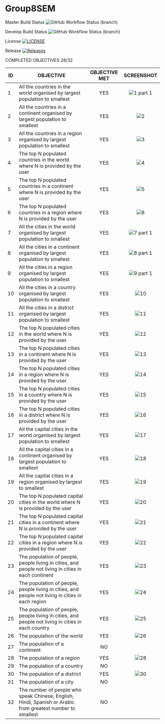 # Group8SEM

Master Build Status ![GitHub Workflow Status (branch)](https://img.shields.io/github/actions/workflow/status/calipobox1209/Group9SEM/main.yml?branch=main)

Develop Build Status ![GitHub Workflow Status (branch)](https://img.shields.io/github/actions/workflow/status/calipobox1209/group8sem/main.yml?branch=develop)

License [![LICENSE](https://img.shields.io/github/license/calipobox1209/group9sem.svg?style=flat-square)](https://github.com/calipobox1209/group8sem/blob/main/LICENSE)

Release [![Releases](https://img.shields.io/github/release/calipobox1209/group9sem/all.svg?style=flat-square)](https://github.com/calipobox1209/group8sem/releases)

COMPLETED OBJECTIVES 28/32

| ID | OBJECTIVE                                                               | OBJECTIVE MET | SCREENSHOT |
|----|-------------------------------------------------------------------------|:-------------:|:----------:|
| 1  | All the countries in the world organised by largest population to smallest | YES         |  ![1 part 1](https://github.com/calipobox1209/Group8SEM/assets/159350145/155a81e9-f8f7-45db-9b76-ccc5de21c3e6)|
| 2  | All the countries in a continent organised by largest population to smallest | YES         | ![2](https://github.com/calipobox1209/Group8SEM/assets/159350145/42da2082-287e-4171-9f78-577962b7d040)|
| 3  | All the countries in a region organised by largest population to smallest | YES           | ![3](https://github.com/calipobox1209/Group8SEM/assets/159350145/0e2d44de-cbfd-4e10-b97c-6cc739e83d50)|
| 4  | The top N populated countries in the world where N is provided by the user | YES           | ![4](https://github.com/calipobox1209/Group8SEM/assets/159350145/95f32fa2-3bd7-4bed-866d-555d892308dc)|
| 5  | The top N populated countries in a continent where N is provided by the user | YES           | ![5](https://github.com/calipobox1209/Group8SEM/assets/159350145/82c4963d-6273-4e81-b8d2-c978ff997283)|
| 6  | The top N populated countries in a region where N is provided by the user | YES           |     ![6](https://github.com/calipobox1209/Group8SEM/assets/159350145/e49a375a-15a8-4f97-af52-73621e09e950)|
| 7  | All the cities in the world organised by largest population to smallest | YES           |   ![7 part 1](https://github.com/calipobox1209/Group8SEM/assets/159350145/f6635976-c0e2-4e78-9a71-940fee2a8b82)|
| 8  | All the cities in a continent organised by largest population to smallest | YES           |   ![8 part 1](https://github.com/calipobox1209/Group8SEM/assets/159350145/44f6f322-34d2-4959-ae2e-7ed6729228e8)|
| 9  | All the cities in a region organised by largest population to smallest | YES           |   ![9 part 1](https://github.com/calipobox1209/Group8SEM/assets/159350145/7bc19cca-2010-4262-9bfc-6d7e58db7ebf) |
| 10 | All the cities in a country organised by largest population to smallest | YES           |  ![10](https://github.com/calipobox1209/Group8SEM/assets/159350145/0635fdfb-2694-4a82-88ad-3e9acdf4e8db)|
| 11 | All the cities in a district organised by largest population to smallest | YES           |  ![11](https://github.com/calipobox1209/Group8SEM/assets/159350145/c2597793-6c84-4fe9-ba1c-89a6b5c079a8)|
| 12 | The top N populated cities in the world where N is provided by the user | YES           |      ![12](https://github.com/calipobox1209/Group8SEM/assets/159350145/a9ba201c-a966-4a86-94b4-e86aecc8cd81)|
| 13 | The top N populated cities in a continent where N is provided by the user | YES           |    ![13](https://github.com/calipobox1209/Group8SEM/assets/159350145/ae6695ab-9afb-4259-a621-5ccdf0eab059)|
| 14 | The top N populated cities in a region where N is provided by the user | YES           |    ![14](https://github.com/calipobox1209/Group8SEM/assets/159350145/09f4dcb6-8c45-4abc-9d82-b7968b89c177)|
| 15 | The top N populated cities in a country where N is provided by the user | YES           |  ![15](https://github.com/calipobox1209/Group8SEM/assets/159350145/92b25fa9-2709-441a-bcd5-e129dc4f6819)|
| 16 | The top N populated cities in a district where N is provided by the user | YES           | ![16](https://github.com/calipobox1209/Group8SEM/assets/159350145/a838e8ac-2ac6-48e5-be62-ef677a82271b) |
| 17 | All the capital cities in the world organised by largest population to smallest | YES           |  ![17](https://github.com/calipobox1209/Group8SEM/assets/159350145/c9760a38-f2ba-457b-9349-0073f5751bed)|
| 18 | All the capital cities in a continent organised by largest population to smallest | YES           |     ![18](https://github.com/calipobox1209/Group8SEM/assets/159350145/133f27e5-6d8d-4a0c-a90f-85956f808e51)|
| 19 | All the capital cities in a region organised by largest to smallest | YES           |    ![19](https://github.com/calipobox1209/Group8SEM/assets/159350145/b1bf794d-cdf4-43e9-be2a-5d8b7547ef9a)|
| 20 | The top N populated capital cities in the world where N is provided by the user | YES           |      ![20](https://github.com/calipobox1209/Group8SEM/assets/159350145/ac3fa592-ecb3-4618-8bf4-4c7634be4e59)|
| 21 | The top N populated capital cities in a continent where N is provided by the user | YES           |    ![21](https://github.com/calipobox1209/Group8SEM/assets/159350145/6c740127-5c6f-4a8a-80e3-00faad42d3df)|
| 22 | The top N populated capital cities in a region where N is provided by the user | YES           | ![22](https://github.com/calipobox1209/Group8SEM/assets/159350145/fb9c3ee1-ae5a-4e63-8cd5-0c5ea8fd01ec)|
| 23 | The population of people, people living in cities, and people not living in cities in each continent | YES |![23](https://github.com/calipobox1209/Group8SEM/assets/159350145/76829fa0-9a53-4c56-8b70-b1da73d96007)|
| 24 | The population of people, people living in cities, and people not living in cities in each region | YES | ![24](https://github.com/calipobox1209/Group8SEM/assets/159350145/0ae0e4a9-d749-439f-ac89-302984a5fa22)|
| 25 | The population of people, people living in cities, and people not living in cities in each country | YES | ![25](https://github.com/calipobox1209/Group8SEM/assets/159350145/40fa8bff-2baf-4258-a99e-545fb6bf9e43)|
| 26 | The population of the world | YES           |    ![26](https://github.com/calipobox1209/Group8SEM/assets/159350145/9c1ca30a-9c4a-4e1a-8920-e9e870d8e3a2)|
| 27 | The population of a continent | NO           |    |
| 28 | The population of a region | YES           |    ![28](https://github.com/calipobox1209/Group8SEM/assets/159350145/4049cfef-ad6d-4058-bfc3-00a6fee50823)|
| 29 | The population of a country | NO           |            |
| 30 | The population of a district | YES           |  ![30](https://github.com/calipobox1209/Group8SEM/assets/159350145/2cfb59ac-72f0-4c93-8960-7156f9792537)|
| 31 | The population of a city | NO           |            |
| 32 | The number of people who speak Chinese, English, Hindi, Spanish or Arabic from greatest number to smallest | NO |  |

